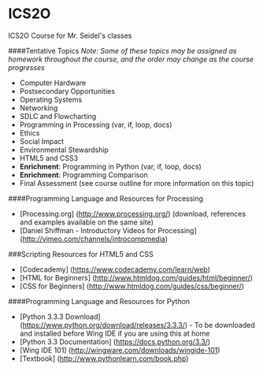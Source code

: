 ICS2O
=====

ICS2O Course for Mr. Seidel's classes

####Tentative Topics
_Note: Some of these topics may be assigned as homework throughout the course, and the order may change as the course progresses_

* Computer Hardware
* Postsecondary Opportunities
* Operating Systems
* Networking
* SDLC and Flowcharting
* Programming in Processing (var, if, loop, docs)
* Ethics
* Social Impact
* Environmental Stewardship
* HTML5 and CSS3
* **Enrichment**: Programming in Python (var, if, loop, docs)
* **Enrichment**: Programming Comparison
* Final Assessment (see course outline for more information on this topic)

####Programming Language and Resources for Processing
* [Processing.org] (http://www.processing.org/) (download, references and examples available on the same site)
* [Daniel Shiffman - Introductory Videos for Processing] (http://vimeo.com/channels/introcompmedia)

###Scripting Resources for HTML5 and CSS
* [Codecademy] (https://www.codecademy.com/learn/web)
* [HTML for Beginners] (http://www.htmldog.com/guides/html/beginner/)
* [CSS for Beginners] (http://www.htmldog.com/guides/css/beginner/)

####Programming Language and Resources for Python
* [Python 3.3.3 Download] (https://www.python.org/download/releases/3.3.3/) - To be downloaded and installed before Wing IDE if you are using this at home
* [Python 3.3 Documentation] (https://docs.python.org/3.3/)
* [Wing IDE 101] (http://wingware.com/downloads/wingide-101)
* [Textbook] (http://www.pythonlearn.com/book.php)
 


